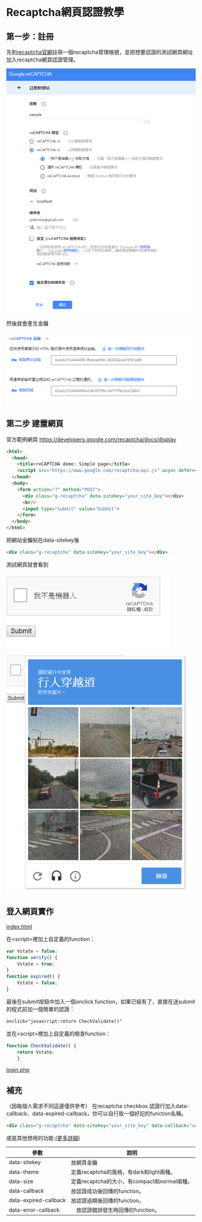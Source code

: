# Recaptcha網頁認證教學

## 第一步：註冊
先到[recaptcha官網](https://www.google.com/recaptcha/admin)註冊一個recaptcha管理帳號，並把想要認證的測試網頁網址加入recaptcha網頁認證管理。

![](image/a.PNG)

然後就會產生金鑰

![](image/b.PNG)
## 第二步 建置網頁
官方範例網頁
https://developers.google.com/recaptcha/docs/display

```html
<html>
  <head>
    <title>reCAPTCHA demo: Simple page</title>
    <script src="https://www.google.com/recaptcha/api.js" async defer></script>
  </head>
  <body>
    <form action="?" method="POST">
      <div class="g-recaptcha" data-sitekey="your_site_key"></div>
      <br/>
      <input type="submit" value="Submit">
    </form>
  </body>
</html>
```
把網站金鑰貼在data-sitekey後
```html
<div class="g-recaptcha" data-sitekey="your_site_key"></div>
```
測試網頁就會看到

![](image/c.PNG)

![](image/d.PNG)

## 登入網頁實作
[index.html](https://github.com/NQUwebsecurityproject/website-security/blob/master/Recaptcha%E7%B6%B2%E9%A0%81%E8%AA%8D%E8%AD%89%E6%95%99%E5%AD%B8/index.html)

在\<script>裡加上自定義的function：
```javascript
var Vstate = false;
function verify() {
    Vstate = true;
}
function expired() {
    Vstate = false;
}
```
最後在submit按鈕中加入一個onclick function，如果已經有了，直接在送submit的程式前加一個簡單的認證：
```html
onclick="javascript:return CheckValidate()" 
```
並在\<script>裡加上自定義的檢查function：
```javascript
function CheckValidate() {
	return Vstate;
	}
```

[login.php](https://github.com/NQUwebsecurityproject/website-security/blob/master/Recaptcha%E7%B6%B2%E9%A0%81%E8%AA%8D%E8%AD%89%E6%95%99%E5%AD%B8/login.php)


## 補充
（因每個人需求不同這邊僅供參考）
在recaptcha checkbox 認證行加入data-callback、data-expired-callback，你可以自行取一個好記的function名稱。
```html
<div class="g-recaptcha" data-sitekey="your_site_key" data-callback="verify" data-expired-callback="expired"></div>
```
或是其他想用的功能:[(更多詳細)](https://developers.google.com/recaptcha/docs/display#g-recaptcha_tag_attributes_and_grecaptcharender_parameters）)

參數|說明
--- | ---
data-sitekey | 放網頁金鑰
data-theme | 定義recaptcha的風格，有dark和light兩種。
data-size |定義recaptcha的大小，有compact和normal兩種。
data-callback | 放認證成功後回傳的function。
data-expired-callback | 放認證過期後回傳的function。
data-error-callback |　放認證錯誤發生時回傳的function。

